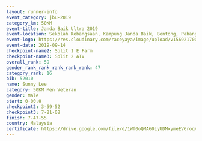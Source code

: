 ```yaml
---
layout: runner-info 
event_category: jbu-2019 
category_km: 50KM 
event-title: Janda Baik Ultra 2019 
event-location: Sekolah Kebangsaan, Kampung Janda Baik, Bentong, Pahang, Malaysia 
event-logo: https://res.cloudinary.com/raceyaya/image/upload/v1569217009/logo/janda-baik_vch1pc.jpg 
event-date: 2019-09-14 
checkpoint-name2: Split 1 E Farm 
checkpoint-name3: Split 2 ATV 
overall_rank: 59
gender_rank_rank_rank_rank_rank: 47
category_rank: 16
bib: 52010
name: Sunny Lee
category: 50KM Men Veteran
gender: Male
start: 0-00.0
checkpoint2: 3-59-52
checkpoint3: 7-21-08
finish: 7-47-55
country: Malaysia
certificate: https://drive.google.com/file/d/1Wf0oQMA60LyUDMxymeEV6roqV9kdNhyZ/view?usp=sharing
---
```

